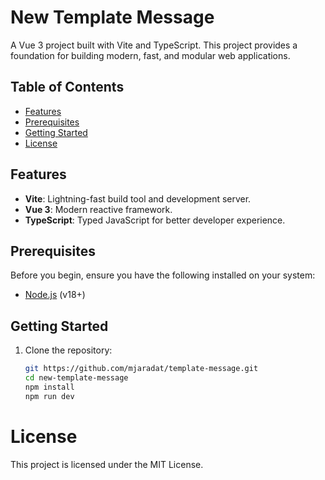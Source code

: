 # New Template Message

A Vue 3 project built with Vite and TypeScript. This project provides a foundation for building modern, fast, and modular web applications.

## Table of Contents

- [Features](#features)
- [Prerequisites](#prerequisites)
- [Getting Started](#getting-started)
- [License](#license)

## Features

- **Vite**: Lightning-fast build tool and development server.
- **Vue 3**: Modern reactive framework.
- **TypeScript**: Typed JavaScript for better developer experience.

## Prerequisites

Before you begin, ensure you have the following installed on your system:

- [Node.js](https://nodejs.org/) (v18+)

## Getting Started

1. Clone the repository:

   ```bash
   git https://github.com/mjaradat/template-message.git
   cd new-template-message
   npm install
   npm run dev
   ```

# License

This project is licensed under the MIT License.
